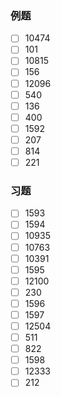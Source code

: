 ### 例题
- [ ] 10474
- [ ] 101
- [ ] 10815
- [ ] 156
- [ ] 12096
- [ ] 540
- [ ] 136
- [ ] 400
- [ ] 1592
- [ ] 207
- [ ] 814
- [ ] 221
### 习题
- [ ] 1593
- [ ] 1594
- [ ] 10935
- [ ] 10763
- [ ] 10391
- [ ] 1595
- [ ] 12100
- [ ] 230
- [ ] 1596
- [ ] 1597
- [ ] 12504
- [ ] 511
- [ ] 822
- [ ] 1598
- [ ] 12333
- [ ] 212
